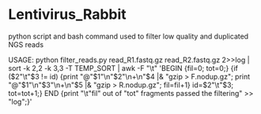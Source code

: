 # Lentivirus_Rabbit
python script and bash command used to filter low quality and duplicated NGS reads

USAGE:
python filter_reads.py read_R1.fastq.gz read_R2.fastq.gz 2>>log | sort -k 2,2 -k 3,3 -T TEMP_SORT | awk -F "\t" 'BEGIN {fil=0; tot=0;} {if ($2"\t"$3 != id) {print "@"$1"\n"$2"\n+\n"$4 |& "gzip > F.nodup.gz"; print "@"$1"\n"$3"\n+\n"$5 |& "gzip > R.nodup.gz"; fil=fil+1} id=$2"\t"$3; tot=tot+1;} END {print "\t"fil" out of "tot" fragments passed the filtering" >> "log";}'
